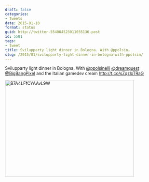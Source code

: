 ```yaml
---
draft: false
categories:
- Tweets
date: 2015-01-10
format: status
guid: http://twitter-554004523011035136-post
id: 5581
tags:
- tweet
title: Svilupparty light dinner in Bologna. With @ppolsin…
slug: /2015/01/svilupparty-light-dinner-in-bologna-with-ppolsin/
---
```


Svilupparty light dinner in Bologna. With [@ppolsinelli](http://twitter.com/ppolsinelli) [@dreamquest](http://twitter.com/dreamquest) [@BigBangPixel](http://twitter.com/BigBangPixel) and the Italian gamedev cream http://t.co/sZqzlxTRaG

<img width="427" height="320" src="http://stefanocecere.com/wp-content/uploads/sites/3/2015/01/B7A4LFfCYAAvL9W-427x320.jpg" class="attachment-medium" alt="B7A4LFfCYAAvL9W" />